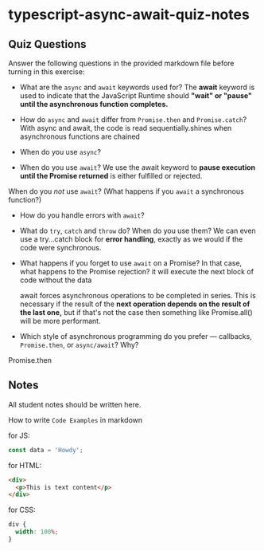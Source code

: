 # typescript-async-await-quiz-notes

## Quiz Questions

Answer the following questions in the provided markdown file before turning in this exercise:

- What are the `async` and `await` keywords used for?
  The **await** keyword is used to indicate that the JavaScript Runtime should **"wait" or "pause" until the asynchronous function completes.**

- How do `async` and `await` differ from `Promise.then` and `Promise.catch`?
  With async and await, the code is read sequentially.shines when asynchronous functions are chained
- When do you use `async`?

- When do you use `await`?
  We use the await keyword to **pause execution until the Promise returned** is either fulfilled or rejected.

When do you _not_ use `await`? (What happens if you `await` a synchronous function?)

- How do you handle errors with `await`?

- What do `try`, `catch` and `throw` do? When do you use them?
  We can even use a try...catch block for **error handling**, exactly as we would if the code were synchronous.
- What happens if you forget to use `await` on a Promise? In that case, what happens to the Promise rejection?
  it will execute the next block of code without the data

  await forces asynchronous operations to be completed in series. This is necessary if the result of the **next operation depends on the result of the last one,** but if that's not the case then something like Promise.all() will be more performant.

- Which style of asynchronous programming do you prefer — callbacks, `Promise.then`, or `async/await`? Why?

Promise.then

## Notes

All student notes should be written here.

How to write `Code Examples` in markdown

for JS:

```javascript
const data = 'Howdy';
```

for HTML:

```html
<div>
  <p>This is text content</p>
</div>
```

for CSS:

```css
div {
  width: 100%;
}
```
